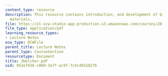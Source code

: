 ```yaml
---
content_type: resource
description: This resource contains introduction, and development of biomolecular
  materials,
file: https://ol-ocw-studio-app-production.s3.amazonaws.com/courses/20-010j-introduction-to-bioengineering-be-010j-spring-2006/952ef436c0603e7fac9f7c5c49310276_3belcher.pdf
file_type: application/pdf
learning_resource_types:
- Lecture Notes
ocw_type: OCWFile
parent_title: Lecture Notes
parent_type: CourseSection
resourcetype: Document
title: 3belcher.pdf
uid: 952ef436-c060-3e7f-ac9f-7c5c49310276
---
```

